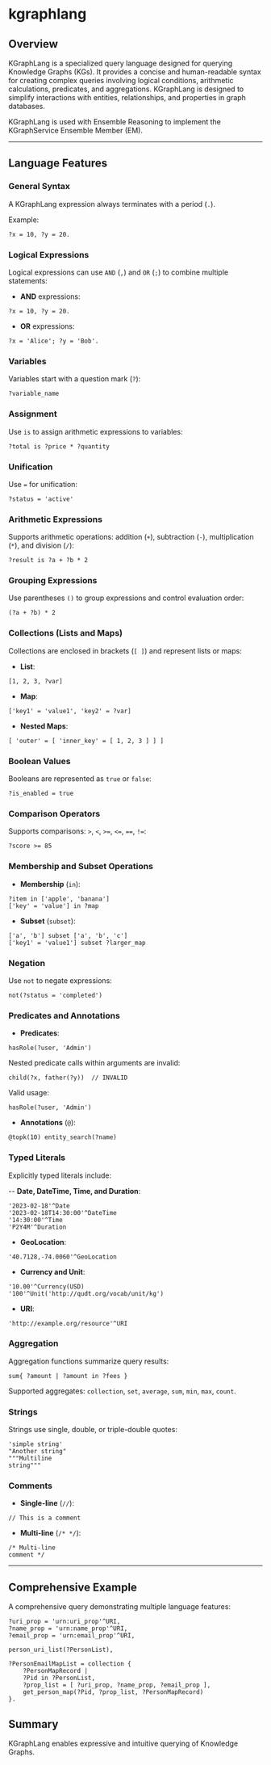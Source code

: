 # kgraphlang

## Overview

KGraphLang is a specialized query language designed for querying Knowledge Graphs (KGs). 
It provides a concise and human-readable syntax for creating complex queries involving logical conditions, arithmetic calculations, predicates, and aggregations. 
KGraphLang is designed to simplify interactions with entities, relationships, and properties in graph databases.

KGraphLang is used with Ensemble Reasoning to implement the KGraphService Ensemble Member (EM).

---

## Language Features

### General Syntax

A KGraphLang expression always terminates with a period (`.`).

Example:
```kgraph
?x = 10, ?y = 20.
```

### Logical Expressions

Logical expressions can use `AND` (`,`) and `OR` (`;`) to combine multiple statements:

- **AND** expressions:
```kgraph
?x = 10, ?y = 20.
```

- **OR** expressions:
```kgraph
?x = 'Alice'; ?y = 'Bob'.
```

### Variables

Variables start with a question mark (`?`):
```kgraph
?variable_name
```

### Assignment

Use `is` to assign arithmetic expressions to variables:
```kgraph
?total is ?price * ?quantity
```

### Unification

Use `=` for unification:
```kgraph
?status = 'active'
```

### Arithmetic Expressions

Supports arithmetic operations: addition (`+`), subtraction (`-`), multiplication (`*`), and division (`/`):
```kgraph
?result is ?a + ?b * 2
```

### Grouping Expressions

Use parentheses `()` to group expressions and control evaluation order:
```kgraph
(?a + ?b) * 2
```

### Collections (Lists and Maps)

Collections are enclosed in brackets (`[ ]`) and represent lists or maps:

- **List**:
```kgraph
[1, 2, 3, ?var]
```

- **Map**:
```kgraph
['key1' = 'value1', 'key2' = ?var]
```

- **Nested Maps**:
```kgraph
[ 'outer' = [ 'inner_key' = [ 1, 2, 3 ] ] ]
```

### Boolean Values

Booleans are represented as `true` or `false`:
```kgraph
?is_enabled = true
```

### Comparison Operators

Supports comparisons: `>`, `<`, `>=`, `<=`, `==`, `!=`:
```kgraph
?score >= 85
```

### Membership and Subset Operations

- **Membership** (`in`):
```kgraph
?item in ['apple', 'banana']
['key' = 'value'] in ?map
```

- **Subset** (`subset`):
```kgraph
['a', 'b'] subset ['a', 'b', 'c']
['key1' = 'value1'] subset ?larger_map
```

### Negation

Use `not` to negate expressions:
```kgraph
not(?status = 'completed')
```

### Predicates and Annotations

- **Predicates**:
```kgraph
hasRole(?user, 'Admin')
```

Nested predicate calls within arguments are invalid:
  ```kgraph
  child(?x, father(?y))  // INVALID
  ```
  Valid usage:
  ```kgraph
  hasRole(?user, 'Admin')
  ```

- **Annotations** (`@`):
```kgraph
@topk(10) entity_search(?name)
```

### Typed Literals

Explicitly typed literals include:

-- **Date, DateTime, Time, and Duration**:
```kgraph
'2023-02-18'^Date
'2023-02-18T14:30:00'^DateTime
'14:30:00'^Time
'P2Y4M'^Duration
```

- **GeoLocation**:
```kgraph
'40.7128,-74.0060'^GeoLocation
```

- **Currency and Unit**:
```kgraph
'10.00'^Currency(USD)
'100'^Unit('http://qudt.org/vocab/unit/kg')
```

- **URI**:
```kgraph
'http://example.org/resource'^URI
```

### Aggregation

Aggregation functions summarize query results:
```kgraph
sum{ ?amount | ?amount in ?fees }
```

Supported aggregates: `collection`, `set`, `average`, `sum`, `min`, `max`, `count`.

### Strings

Strings use single, double, or triple-double quotes:
```kgraph
'simple string'
"Another string"
"""Multiline
string"""
```

### Comments

- **Single-line** (`//`):
```kgraph
// This is a comment
```

- **Multi-line** (`/* */`):
```kgraph
/* Multi-line
comment */
```

---

## Comprehensive Example

A comprehensive query demonstrating multiple language features:

```kgraph
?uri_prop = 'urn:uri_prop'^URI,
?name_prop = 'urn:name_prop'^URI,
?email_prop = 'urn:email_prop'^URI,

person_uri_list(?PersonList), 

?PersonEmailMapList = collection { 
    ?PersonMapRecord | 
    ?Pid in ?PersonList,
    ?prop_list = [ ?uri_prop, ?name_prop, ?email_prop ],
    get_person_map(?Pid, ?prop_list, ?PersonMapRecord)
}.
```

## Summary

KGraphLang enables expressive and intuitive querying of Knowledge Graphs.

